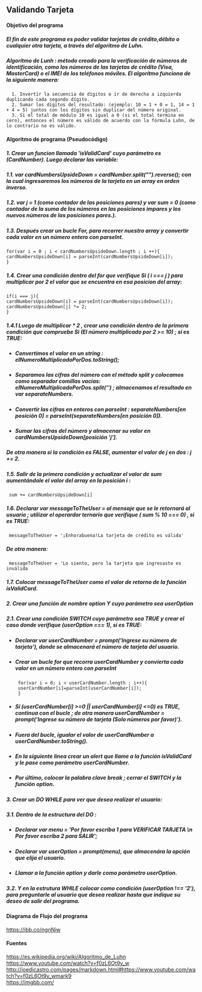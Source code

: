 ## Validando Tarjeta
#### **Objetivo del programa**
##### El fin de este programa es poder validar tarjetas de crédito,débito o cualquier otra tarjeta, a través del algoritmo de Luhn.  
##### *Algoritmo de Lunh : método creado para la verificación de números de identificación, como los números de las tarjetas de crédito (Visa, MasterCard) o el IMEI de los teléfonos móviles. El algoritmo funciona de la siguiente manera:*
      1. Invertir la secuencia de dígitos e ir de derecha a izquierda duplicando cada segundo dígito.
      2. Sumar los dígitos del resultado: (ejemplo: 10 = 1 + 0 = 1, 14 = 1 + 4 = 5) juntos con los dígitos sin duplicar del número original.
      3. Si el total de módulo 10 es igual a 0 (si el total termina en cero), entonces el número es válido de acuerdo con la fórmula Luhn, de lo contrario no es válido.

#### **Algoritmo de programa (Pseudocódigo)**  
##### 1. Crear un funcion llamada 'isValidCard' cuyo parámetro es (CardNumber).  Luego declarar las variable:
##### 1.1. *var cardNumbersUpsideDown = cardNumber.split("").reverse();* con la cual ingresaremos los números de la tarjeta en un array en orden inverso.
##### 1.2. *var j = 1* (como contador de las posiciones pares) y *var sum = 0* (como contador de la suma de los números en las posiciones impares y los nuevos números de las posiciones pares.).
##### 1.3. Después crear un bucle *For*, para recorrer nuestro array y convertir cada valor en un número entero con *parseInt*.
    for(var i = 0 ; i < cardNumbersUpsideDown.length ; i ++){
    cardNumbersUpsideDown[i] = parseInt(cardNumbersUpsideDown[i]);
    }
##### 1.4. Crear una condición dentro del *for* que verifique *Si ( i === j )* para multiplicar por 2 el valor que se encuentra en esa posicion del array:
    if(i === j){
    cardNumbersUpsideDown[i] = parseInt(cardNumbersUpsideDown[i]);
    cardNumbersUpsideDown[j] *= 2;
    }

##### 1.4.1 Luego de multiplicar \* 2 , crear una condición dentro de la primera condición que compruebe *Si (El número multiplicado por 2 >= 10)* ; si es TRUE:
+ ##### Convertimos el valor en un string : *elNumeroMultiplicadoPorDos.toString();*
+ ##### Separamos las cifras del número con el método *split* y colocamos como separador comillas vacias:  *elNumeroMultiplicadoPorDos.split('')* ; almacenamos el resultado en *var separateNumbers.*
+ ##### Convertir las cifras en enteros con *parseInt*  : *separateNumbers[en posición 0] = parseInt(separateNumbers[en posición 0])*.
+ ##### Sumar las cifras del número y almacenar su valor en *cardNumbersUpsideDown[posición 'j']*.

##### De otra manera si la condición es FALSE, aumentar el valor de j en dos : *j += 2*.

##### 1.5. Salir de la primera condición y actualizar el valor de sum aumentándole el valor del array en la posición i :
     sum += cardNumbersUpsideDown[i]  
##### 1.6. Declarar *var messageToTheUser* = al mensaje que se le retornará al usuario ; utilizar el operardor ternario que verifique ( sum % 10 === 0) , si es TRUE:
     messageToTheUser = '¡Enhorabuena!La tarjeta de crédito es válida'
##### De otra manera:
     messageToTheUser = 'Lo siento, pero la tarjeta que ingresaste es inválida
##### 1.7. Colocar messageToTheUser como el valor de retorno de la función *isValidCard*.
##### 2. Crear una función de nombre *option* Y cuyo parámetro sea *userOption*
##### 2.1. Crear una condición *SWITCH* cuyo parámetro sea *TRUE* y crear el caso donde verifique (userOption === 1), si es TRUE:
+ ##### Declarar *var userCardNumber = prompt('Ingrese su número de tarjeta')*, donde se almacenará el número de tarjeta del usuario.
+ ##### Crear un bucle *for* que recorra *userCardNumber* y convierta cada valor en un número entero con *parseInt*
       for(var i = 0; i < userCardNumber.length ; i++){
       userCardNumber[i]=parseInt(userCardNumber[i]);
       }
+ ##### Si (userCardNumber[i] >=0 || userCardNumber[i] <=0) es TRUE, continua con el bucle ; de otra manera *userCardNumber = prompt('Ingrese su número de tarjeta (Solo números por favor)')*.
+ ##### Fuera del bucle, igualar el valor de *userCardNumber* a userCardNumber.toString().
+ ##### En la siguiente linea crear un *alert* que llame a la *función isValidCard* y le pase como parámetro *userCardNumber*.
+ ##### Por último, colocar la palabra clave *break* ; cerrar el *SWITCH* y la función *option*.

##### 3. Crear un *DO WHILE* para ver que desea realizar el usuario:
##### 3.1. Dentro de la estructura del *DO* :
+ ##### Declarar var menu = 'Por favor escriba 1 para VERIFICAR TARJETA \n Por favor escriba 2 para SALIR';
+ ##### Declarar var userOption = prompt(menu), que almacenára la opción que elija el usuario.
+ ##### Llamar a la función *option* y darle como parámetro *userOption*.

##### 3.2. Y en la estrutura *WHILE* colocar como condición *(userOption !== '2')*, para preguntarle al usuario que desea realizar hasta que indique su deseo de salir del programa.

#### **Diagrama de Flujo del programa**

<https://ibb.co/ngnNiw>

#### **Fuentes**
<https://es.wikipedia.org/wiki/Algoritmo_de_Luhn>  
<https://www.youtube.com/watch?v=f0zL6Ot9y_w>
<http://joedicastro.com/pages/markdown.html#https://www.youtube.com/watch?v=f0zL6Ot9y_wmark9>  
<https://imgbb.com/>
